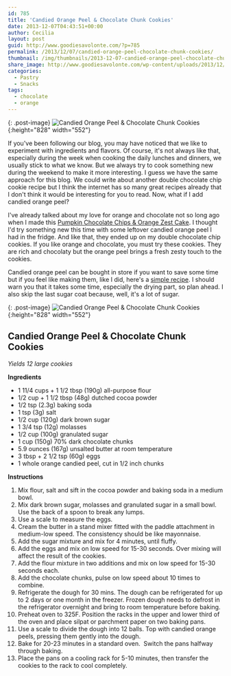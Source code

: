 ```yaml
---
id: 785
title: 'Candied Orange Peel & Chocolate Chunk Cookies'
date: 2013-12-07T04:43:51+00:00
author: Cecilia
layout: post
guid: http://www.goodiesavolonte.com/?p=785
permalink: /2013/12/07/candied-orange-peel-chocolate-chunk-cookies/
thumbnail: /img/thumbnails/2013-12-07-candied-orange-peel-chocolate-chunk-cookies.jpg
share_image: http://www.goodiesavolonte.com/wp-content/uploads/2013/12/candied-orange-peel-chocolate-chunk-cookies-01.jpg
categories:
  - Pastry
  - Snacks
tags:
  - chocolate
  - orange
---
```


{: .post-image}
![Candied Orange Peel & Chocolate Chunk Cookies](http://www.goodiesavolonte.com/wp-content/uploads/2013/12/candied-orange-peel-chocolate-chunk-cookies-01.jpg){:height="828" width="552"}

If you've been following our blog, you may have noticed that we like to experiment with ingredients and flavors. Of course, it's not always like that, especially during the week when cooking the daily lunches and dinners, we usually stick to what we know. But we always try to cook something new during the weekend to make it more interesting. I guess we have the same approach for this blog. We could write about another double chocolate chip cookie recipe but I think the internet has so many great recipes already that I don't think it would be interesting for you to read. Now, what if I add candied orange peel?

<!--more-->

I've already talked about my love for orange and chocolate not so long ago when I made this [Pumpkin Chocolate Chips & Orange Zest Cake](http://www.goodiesavolonte.com/2013/10/14/pumpkin-chocolate-chips-orange-zest-cake/). I thought I'd try something new this time with some leftover candied orange peel I had in the fridge. And like that, they ended up on my double chocolate chip cookies. If you like orange and chocolate, you must try these cookies. They are rich and chocolaty but the orange peel brings a fresh zesty touch to the cookies.

Candied orange peel can be bought in store if you want to save some time but if you feel like making them, like I did, here's a [simple recipe](http://www.bonappetit.com/recipe/simple-candied-orange-peel). I should warn you that it takes some time, especially the drying part, so plan ahead. I also skip the last sugar coat because, well, it's a lot of sugar.

{: .post-image}
![Candied Orange Peel & Chocolate Chunk Cookies](http://www.goodiesavolonte.com/wp-content/uploads/2013/12/candied-orange-peel-chocolate-chunk-cookies-02.jpg){:height="828" width="552"}

<div class="recipe-box">
  <h2 class="recipe-title">
    Candied Orange Peel & Chocolate Chunk Cookies
  </h2>
  
  <p>
    <em>Yields 12 large cookies</em>
  </p>
  
  <p>
    <strong>Ingredients</strong>
  </p>
  
  <ul>
    <li>
      1 11/4 cups + 1 1/2 tbsp (190g) all-purpose flour
    </li>
    <li>
      1/2 cup + 1 1/2 tbsp (48g) dutched cocoa powder
    </li>
    <li>
      1/2 tsp (2.3g) baking soda
    </li>
    <li>
      1 tsp (3g) salt
    </li>
    <li>
      1/2 cup (120g) dark brown sugar
    </li>
    <li>
      1 3/4 tsp (12g) molasses
    </li>
    <li>
      1/2 cup (100g) granulated sugar
    </li>
    <li>
      1 cup (150g) 70% dark chocolate chunks
    </li>
    <li>
      5.9 ounces (167g) unsalted butter at room temperature
    </li>
    <li>
      3 tbsp + 2 1/2 tsp (60g) eggs
    </li>
    <li>
      1 whole orange candied peel, cut in 1/2 inch chunks
    </li>
  </ul>
  
  <p>
    <strong>Instructions</strong>
  </p>
  
  <ol>
    <li>
      <span style="line-height: 14px;">Mix flour, salt and sift in the cocoa powder and baking soda in a medium bowl.</span>
    </li>
    <li>
      Mix dark brown sugar, molasses and granulated sugar in a small bowl. Use the back of a spoon to break any lumps.
    </li>
    <li>
      Use a scale to measure the eggs.
    </li>
    <li>
      Cream the butter in a stand mixer fitted with the paddle attachment in medium-low speed. The consistency should be like mayonnaise.
    </li>
    <li>
      Add the sugar mixture and mix for 4 minutes, until fluffy.
    </li>
    <li>
      Add the eggs and mix on low speed for 15-30 seconds. Over mixing will affect the result of the cookies.
    </li>
    <li>
      Add the flour mixture in two additions and mix on low speed for 15-30 seconds each.
    </li>
    <li>
      Add the chocolate chunks, pulse on low speed about 10 times to combine.
    </li>
    <li>
      Refrigerate the dough for 30 mins. The dough can be refrigerated for up to 2 days or one month in the freezer. Frozen dough needs to defrost in the refrigerator overnight and bring to room temperature before baking.
    </li>
    <li>
      Preheat oven to 325F. Position the racks in the upper and lower third of the oven and place silpat or parchment paper on two baking pans.
    </li>
    <li>
      Use a scale to divide the dough into 12 balls. Top with candied orange peels, pressing them gently into the dough.
    </li>
    <li>
      Bake for 20-23 minutes in a standard oven.  Switch the pans halfway through baking.
    </li>
    <li>
      Place the pans on a cooling rack for 5-10 minutes, then transfer the cookies to the rack to cool completely.
    </li>
  </ol>
</div>